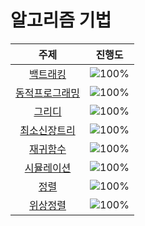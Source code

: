 # 알고리즘 기법

 주제 | 진행도 |
 :--: | :--: |
[백트래킹](/알고리즘기법/BackTracking.md) | ![100%](https://progress-bar.dev/0/?scale=20&title=progress&width=500&color=babaca&suffix=/20) |
[동적프로그래밍](/알고리즘기법/DynamicProgramming.md) | ![100%](https://progress-bar.dev/0/?scale=44&title=progress&width=500&color=babaca&suffix=/44) |
[그리디](/알고리즘기법/Greedy.md) | ![100%](https://progress-bar.dev/0/?scale=17&title=progress&width=500&color=babaca&suffix=/17) |
[최소신장트리](/알고리즘기법/MST.md) | ![100%](https://progress-bar.dev/0/?scale=9&title=progress&width=500&color=babaca&suffix=/9) |
[재귀함수](/알고리즘기법/Recursion.md) | ![100%](https://progress-bar.dev/1/?scale=10&title=progress&width=500&color=babaca&suffix=/10) |
[시뮬레이션](/알고리즘기법/Simulation.md) | ![100%](https://progress-bar.dev/4/?scale=61&title=progress&width=500&color=babaca&suffix=/61) |
[정렬](/알고리즘기법/Sort.md) | ![100%](https://progress-bar.dev/0/?scale=17&title=progress&width=500&color=babaca&suffix=/17) |
[위상정렬](/알고리즘기법/TopologySort.md) | ![100%](https://progress-bar.dev/0/?scale=7&title=progress&width=500&color=babaca&suffix=/7) |
